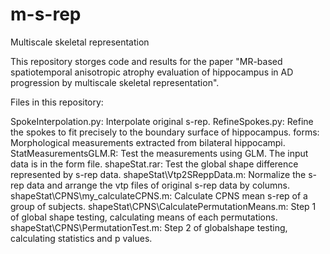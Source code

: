 # m-s-rep
Multiscale skeletal representation

This repository storges code and results for the paper "MR-based spatiotemporal anisotropic atrophy evaluation of hippocampus in AD progression by multiscale skeletal representation". 

Files in this repository:

SpokeInterpolation.py: Interpolate original s-rep.
RefineSpokes.py: Refine the spokes to fit precisely to the boundary surface of hippocampus.
forms: Morphological measurements extracted from bilateral hippocampi. 
StatMeasurementsGLM.R: Test the measurements using GLM. The input data is in the form file.
shapeStat.rar: Test the global shape difference represented by s-rep data.
     shapeStat\Vtp2SReppData.m: Normalize the s-rep data and arrange the vtp files of original s-rep data by columns.
     shapeStat\CPNS\my_calculateCPNS.m: Calculate CPNS mean s-rep of a group of subjects.
     shapeStat\CPNS\CalculatePermutationMeans.m: Step 1 of global shape testing, calculating means of each permutations. 
     shapeStat\CPNS\PermutationTest.m: Step 2 of globalshape testing, calculating statistics and p values.
